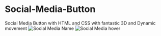 # Social-Media-Button
Social Media Button with HTML and CSS with fantastic 3D and Dynamic movement
![Social Media Name ](https://user-images.githubusercontent.com/51539424/176801989-0e05d5a6-8470-4613-b637-edd524bc2a81.png)
![Social Media hover](https://user-images.githubusercontent.com/51539424/176802020-bd9519bb-f506-4ec9-bb83-4b72fb5064f8.png)
